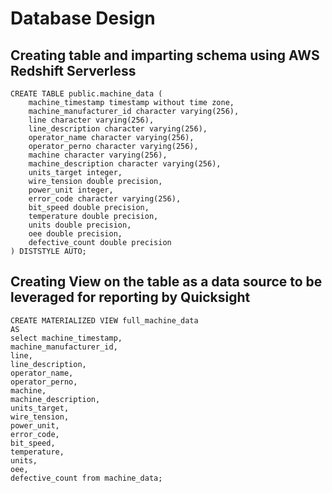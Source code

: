 # Database Design

## Creating table and imparting schema using AWS Redshift Serverless 
```
CREATE TABLE public.machine_data (
    machine_timestamp timestamp without time zone,
    machine_manufacturer_id character varying(256),
    line character varying(256),
    line_description character varying(256),
    operator_name character varying(256),
    operator_perno character varying(256),
    machine character varying(256),
    machine_description character varying(256),
    units_target integer,
    wire_tension double precision,
    power_unit integer,
    error_code character varying(256),
    bit_speed double precision,
    temperature double precision,
    units double precision,
    oee double precision,
    defective_count double precision
) DISTSTYLE AUTO;

```

## Creating View on the table as a data source to be leveraged for reporting by Quicksight 
```
CREATE MATERIALIZED VIEW full_machine_data
AS
select machine_timestamp,
machine_manufacturer_id,
line,
line_description,
operator_name,
operator_perno,
machine,
machine_description,
units_target,
wire_tension,
power_unit,
error_code,
bit_speed,
temperature,
units, 
oee,       
defective_count from machine_data;
```
